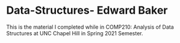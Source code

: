 # Data-Structures- Edward Baker
This is the material I completed while in COMP210: Analysis of Data Structures at UNC Chapel Hill in Spring 2021 Semester.
